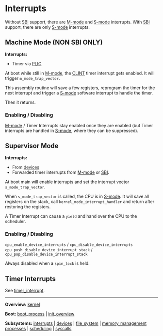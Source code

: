 # Interrupts

Without [SBI](../../riscv/SBI.md) support, there are [M-mode](../../riscv/M-mode.md) and [S-mode](../../riscv/S-mode.md) interrupts.
With [SBI](../../riscv/SBI.md) support, there are only [S-mode](../../riscv/S-mode.md) interrupts.


## Machine Mode (NON SBI ONLY)

**Interrupts:**
-  Timer via [PLIC](../../riscv/PLIC.md)

At boot while still in [M-mode](../../riscv/M-mode.md), the [CLINT](../../riscv/CLINT.md) timer interrupt gets enabled. It will trigger `m_mode_trap_vector`. 

This assembly routine will save a few registers, reprogram the timer for the next interrupt and trigger a [S-mode](../../riscv/S-mode.md) software interrupt to handle the timer.

Then it returns. 

### Enabling / Disabling

[M-mode](../../riscv/M-mode.md) / Timer Interrupts stay enabled once they are enabled (but Timer interrupts are handled in [S-mode](../../riscv/S-mode.md), where they can be suppressed).


## Supervisor Mode

**Interrupts:**
- From [devices](../devices/devices.md)
- Forwarded timer interrupts from [M-mode](../../riscv/M-mode.md) or [SBI](../../riscv/SBI.md).

At boot main will enable interrupts and set the interrupt vector `s_mode_trap_vector`.

When `s_mode_trap_vector` is called, the CPU is in [S-mode](../../riscv/S-mode.md). It will save all registers on the stack, call `kernel_mode_interrupt_handler` and return after restoring the registers.

A Timer Interrupt can cause a `yield` and hand over the CPU to the scheduler.

### Enabling / Disabling

`cpu_enable_device_interrupts` / `cpu_disable_device_interrupts`
`cpu_push_disable_device_interrupt_stack` / `cpu_pop_disable_device_interrupt_stack`

Always disabled when a `spin_lock` is held.


## Timer Interrupts

See [timer_interrupt](timer_interrupt.md).


---
**Overview:** [kernel](../kernel.md)

**Boot:** [boot_process](../overview/boot_process.md) | [init_overview](../overview/init_overview.md)

**Subsystems:** [interrupts](interrupts.md) | [devices](../devices/devices.md) | [file_system](../file_system/file_system.md) | [memory_management](../mm/memory_management.md)
[processes](../processes/processes.md) | [scheduling](../processes/scheduling.md) | [syscalls](../syscalls/syscalls.md)
